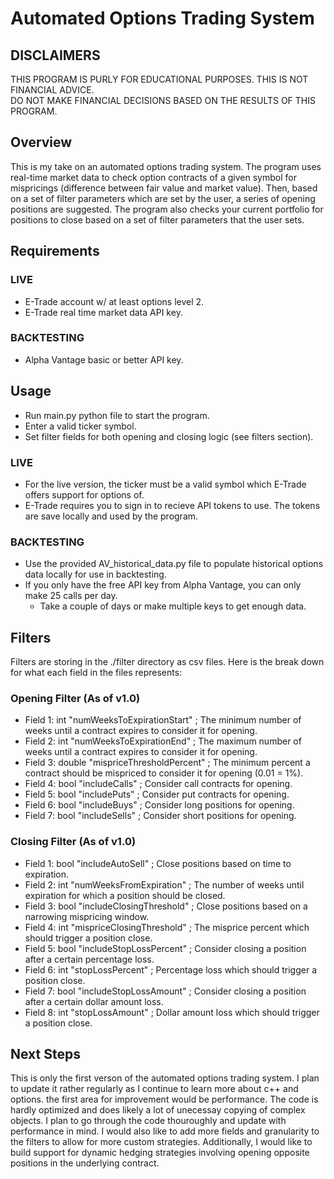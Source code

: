 # Automated Options Trading System
## DISCLAIMERS
THIS PROGRAM IS PURLY FOR EDUCATIONAL PURPOSES.
THIS IS NOT FINANCIAL ADVICE.  
DO NOT MAKE FINANCIAL DECISIONS BASED ON THE RESULTS OF THIS PROGRAM.

## Overview
This is my take on an automated options trading system. The program uses real-time market data to check option contracts of a given symbol for mispricings (difference between fair value and market value). Then, based on a set of filter parameters which are set by the user, a series of opening positions are suggested. The program also checks your current portfolio for positions to close based on a set of filter parameters that the user sets.

## Requirements
### LIVE
- E-Trade account w/ at least options level 2.
- E-Trade real time market data API key.
### BACKTESTING
- Alpha Vantage basic or better API key.

## Usage
- Run main.py python file to start the program.
- Enter a valid ticker symbol.
- Set filter fields for both opening and closing logic (see filters section).
### LIVE
- For the live version, the ticker must be a valid symbol which E-Trade offers support for options of.
- E-Trade requires you to sign in to recieve API tokens to use. The tokens are save locally and used by the program.
### BACKTESTING
- Use the provided AV_historical_data.py file to populate historical options data locally for use in backtesting.
- If you only have the free API key from Alpha Vantage, you can only make 25 calls per day. 
    - Take a couple of days or make multiple keys to get enough data.

## Filters
Filters are storing in the ./filter directory as csv files. Here is the break down for what each field in the files represents:
### Opening Filter (As of v1.0)
- Field 1: int      "numWeeksToExpirationStart"  ;  The minimum number of weeks until a contract expires to consider it for opening.
- Field 2: int      "numWeeksToExpirationEnd"    ;  The maximum number of weeks until a contract expires to consider it for opening.
- Field 3: double   "mispriceThresholdPercent"   ;  The minimum percent a contract should be mispriced to consider it for opening (0.01 = 1%).
- Field 4: bool     "includeCalls"               ;  Consider call contracts for opening.
- Field 5: bool     "includePuts"                ;  Consider put contracts for opening.
- Field 6: bool     "includeBuys"                ;  Consider long positions for opening.
- Field 7: bool     "includeSells"               ;  Consider short positions for opening.
### Closing Filter (As of v1.0)
- Field 1: bool     "includeAutoSell"            ;  Close positions based on time to expiration.
- Field 2: int      "numWeeksFromExpiration"     ;  The number of weeks until expiration for which a position should be closed.
- Field 3: bool     "includeClosingThreshold"    ;  Close positions based on a narrowing mispricing window.
- Field 4: int      "mispriceClosingThreshold"   ;  The misprice percent which should trigger a position close.
- Field 5: bool     "includeStopLossPercent"     ;  Consider closing a position after a certain percentage loss.
- Field 6: int      "stopLossPercent"            ;  Percentage loss which should trigger a position close.
- Field 7: bool     "includeStopLossAmount"      ;  Consider closing a position after a certain dollar amount loss.
- Field 8: int      "stopLossAmount"             ;  Dollar amount loss which should trigger a position close.

## Next Steps
This is only the first verson of the automated options trading system. I plan to update it rather regularly as I continue to learn more about c++ and options. the first area for improvement would be performance. The code is hardly optimized and does likely a lot of unecessay copying of complex objects. I plan to go through the code thouroughly and update with performance in mind. I would also like to add more fields and granularity to the filters to allow for more custom strategies. Additionally, I would like to build support for dynamic hedging strategies involving opening opposite positions in the underlying contract.